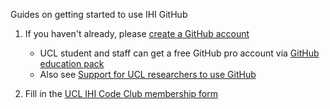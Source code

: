 Guides on getting started to use IHI GitHub

1. If you haven't already, please [create a GitHub account](GitHub_signup)
    - UCL student and staff can get a free GitHub pro account via [GitHub education pack](GitHub_edu)
    - Also see [Support for UCL researchers to use GitHub](UCL_GitHub)

1. Fill in the [UCL IHI Code Club membership form](Form)

[Form]: https://forms.office.com/Pages/ResponsePage.aspx?id=_oivH5ipW0yTySEKEdmlwmTLVShUkb9Nh40TgmRp95lUQjdSM0JDQzNPMURSRDZWTzFLRjY0WU1QMi4u
[GitHub_signup]: https://help.github.com/en/articles/signing-up-for-a-new-github-account
[GitHub_edu]: https://education.github.com/
[UCL_GitHub]: https://www.ucl.ac.uk/isd/services/research-it/research-software-development-tools/support-for-ucl-researchers-to-use-github
